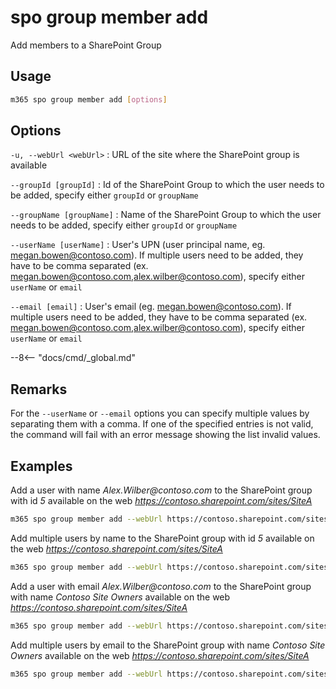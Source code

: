 # spo group member add

Add members to a SharePoint Group

## Usage

```sh
m365 spo group member add [options]
```

## Options

`-u, --webUrl <webUrl>`
: URL of the site where the SharePoint group is available

`--groupId [groupId]`
: Id of the SharePoint Group to which the user needs to be added, specify either `groupId` or `groupName`

`--groupName [groupName]`
: Name of the SharePoint Group to which the user needs to be added, specify either `groupId` or `groupName`

`--userName [userName]`
: User's UPN (user principal name, eg. megan.bowen@contoso.com). If multiple users need to be added, they have to be comma separated (ex. megan.bowen@contoso.com,alex.wilber@contoso.com), specify either `userName` or `email`

`--email [email]`
: User's email (eg. megan.bowen@contoso.com). If multiple users need to be added, they have to be comma separated (ex. megan.bowen@contoso.com,alex.wilber@contoso.com), specify either `userName` or `email`

--8<-- "docs/cmd/_global.md"

## Remarks

For the `--userName` or `--email` options you can specify multiple values by separating them with a comma. If one of the specified entries is not valid, the command will fail with an error message showing the list invalid values.

## Examples

Add a user with name _Alex.Wilber@contoso.com_ to the SharePoint group with id _5_ available on the web _https://contoso.sharepoint.com/sites/SiteA_

```sh
m365 spo group member add --webUrl https://contoso.sharepoint.com/sites/SiteA --groupId 5 --userName "Alex.Wilber@contoso.com"
```

Add multiple users by name to the SharePoint group with id _5_ available on the web _https://contoso.sharepoint.com/sites/SiteA_

```sh
m365 spo group member add --webUrl https://contoso.sharepoint.com/sites/SiteA --groupId 5 --userName "Alex.Wilber@contoso.com, Adele.Vance@contoso.com"
```

Add a user with email _Alex.Wilber@contoso.com_ to the SharePoint group with name _Contoso Site Owners_ available on the web _https://contoso.sharepoint.com/sites/SiteA_

```sh
m365 spo group member add --webUrl https://contoso.sharepoint.com/sites/SiteA --groupName "Contoso Site Owners" --email "Alex.Wilber@contoso.com"
```

Add multiple users by email to the SharePoint group with name _Contoso Site Owners_ available on the web _https://contoso.sharepoint.com/sites/SiteA_

```sh
m365 spo group member add --webUrl https://contoso.sharepoint.com/sites/SiteA --groupName "Contoso Site Owners" --email "Alex.Wilber@contoso.com, Adele.Vance@contoso.com"
```
